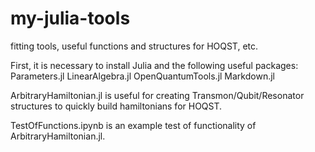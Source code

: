 # my-julia-tools
fitting tools, useful functions and structures for HOQST, etc. 

First, it is necessary to install Julia and the following useful packages:
  Parameters.jl
  LinearAlgebra.jl
  OpenQuantumTools.jl
  Markdown.jl

ArbitraryHamiltonian.jl is useful for creating Transmon/Qubit/Resonator structures to quickly build hamiltonians for HOQST. 

TestOfFunctions.ipynb is an example test of functionality of ArbitraryHamiltonian.jl.
